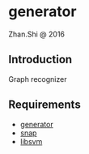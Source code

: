 generator
=========

Zhan.Shi @ 2016

Introduction
------------

Graph recognizer

Requirements
------------

* [generator](https://github.com/ShiZhan/generator)
* [snap](https://github.com/snap-stanford/snap)
* [libsvm](https://github.com/cjlin1/libsvm)

